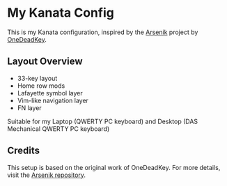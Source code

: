 # My Kanata Config

This is my Kanata configuration, inspired by the [Arsenik](https://github.com/OneDeadKey/arsenik) project by [OneDeadKey](https://github.com/OneDeadKey).

## Layout Overview

- 33-key layout
- Home row mods
- Lafayette symbol layer
- Vim-like navigation layer
- FN layer

Suitable for my Laptop (QWERTY PC keyboard) and Desktop (DAS Mechanical QWERTY PC keyboard)

## Credits

This setup is based on the original work of OneDeadKey. For more details, visit the [Arsenik repository](https://github.com/OneDeadKey/arsenik).
